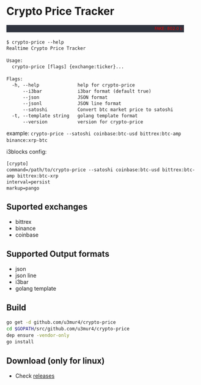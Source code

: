 # Crypto Price Tracker

![Price Tracker](price.gif)

```
$ crypto-price --help
Realtime Crypto Price Tracker

Usage:
  crypto-price [flags] {exchange:ticker}... 

Flags:
  -h, --help              help for crypto-price
      --i3bar             i3bar format (default true)
      --json              JSON format
      --jsonl             JSON line format
      --satoshi           Convert btc market price to satoshi
  -t, --template string   golang template format
      --version           version for crypto-price
```

example: `crypto-price --satoshi coinbase:btc-usd bittrex:btc-amp binance:xrp-btc`

i3blocks config:
```
[crypto]
command=/path/to/crypto-price --satoshi coinbase:btc-usd bittrex:btc-amp bittrex:btc-xrp
interval=persist
markup=pango
```

## Suported exchanges
  - bittrex
  - binance
  - coinbase

## Supported Output formats
  - json
  - json line
  - i3bar
  - golang template
  
## Build
```bash
go get -d github.com/u3mur4/crypto-price
cd $GOPATH/src/github.com/u3mur4/crypto-price
dep ensure -vendor-only
go install
```
  
## Download (only for linux)
  - Check [releases](https://github.com/u3mur4/crypto-price/releases)

